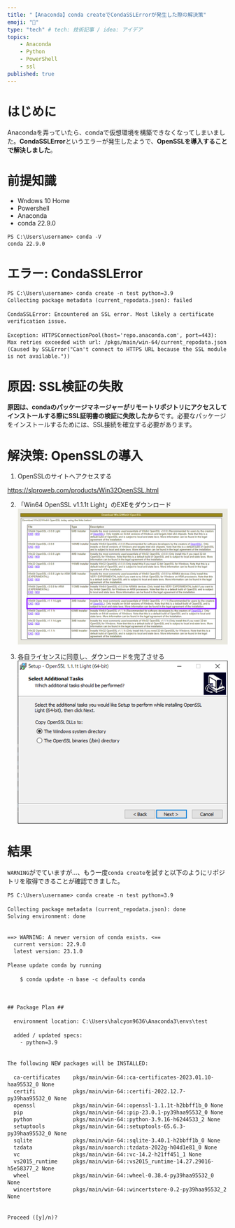 ```yaml
---
title: "【Anaconda】conda createでCondaSSLErrorが発生した際の解決策"
emoji: "🔐"
type: "tech" # tech: 技術記事 / idea: アイデア
topics:
    - Anaconda
    - Python
    - PowerShell
    - ssl
published: true
---
```


# はじめに

Anacondaを弄っていたら、condaで仮想環境を構築できなくなってしまいました。**CondaSSLError**というエラーが発生したようで、**OpenSSLを導入することで解決しました**。

# 前提知識
- Wndows 10 Home
- Powershell
- Anaconda
- conda 22.9.0

```code:terminal
PS C:\Users\username> conda -V
conda 22.9.0
```

# エラー: CondaSSLError

```code:terminal
PS C:\Users\username> conda create -n test python=3.9
Collecting package metadata (current_repodata.json): failed

CondaSSLError: Encountered an SSL error. Most likely a certificate verification issue.

Exception: HTTPSConnectionPool(host='repo.anaconda.com', port=443): Max retries exceeded with url: /pkgs/main/win-64/current_repodata.json (Caused by SSLError("Can't connect to HTTPS URL because the SSL module is not available."))
```

# 原因: SSL検証の失敗

**原因は、condaのパッケージマネージャーがリモートリポジトリにアクセスしてインストールする際にSSL証明書の検証に失敗したから**です。必要なパッケージをインストールするためには、SSL接続を確立する必要があります。

# 解決策: OpenSSLの導入

1. OpenSSLのサイトへアクセスする

https://slproweb.com/products/Win32OpenSSL.html

2. 「Win64 OpenSSL v1.1.1t Light」のEXEをダウンロード
![](/images/9c24eb70211c2a/openssl.png)

3. 各自ライセンスに同意し、ダウンロードを完了させる
![](/images/9c24eb70211c2a/setup.png)

# 結果

`WARNING`がでていますが…、もう一度`conda create`を試すと以下のようにリポジトリを取得できることが確認できました。


```code:terminal
PS C:\Users\username> conda create -n test python=3.9

Collecting package metadata (current_repodata.json): done
Solving environment: done


==> WARNING: A newer version of conda exists. <==
  current version: 22.9.0
  latest version: 23.1.0

Please update conda by running

    $ conda update -n base -c defaults conda



## Package Plan ##

  environment location: C:\Users\halcyon9636\Anaconda3\envs\test

  added / updated specs:
    - python=3.9


The following NEW packages will be INSTALLED:

  ca-certificates    pkgs/main/win-64::ca-certificates-2023.01.10-haa95532_0 None
  certifi            pkgs/main/win-64::certifi-2022.12.7-py39haa95532_0 None
  openssl            pkgs/main/win-64::openssl-1.1.1t-h2bbff1b_0 None
  pip                pkgs/main/win-64::pip-23.0.1-py39haa95532_0 None
  python             pkgs/main/win-64::python-3.9.16-h6244533_2 None
  setuptools         pkgs/main/win-64::setuptools-65.6.3-py39haa95532_0 None
  sqlite             pkgs/main/win-64::sqlite-3.40.1-h2bbff1b_0 None
  tzdata             pkgs/main/noarch::tzdata-2022g-h04d1e81_0 None
  vc                 pkgs/main/win-64::vc-14.2-h21ff451_1 None
  vs2015_runtime     pkgs/main/win-64::vs2015_runtime-14.27.29016-h5e58377_2 None
  wheel              pkgs/main/win-64::wheel-0.38.4-py39haa95532_0 None
  wincertstore       pkgs/main/win-64::wincertstore-0.2-py39haa95532_2 None


Proceed ([y]/n)?
```